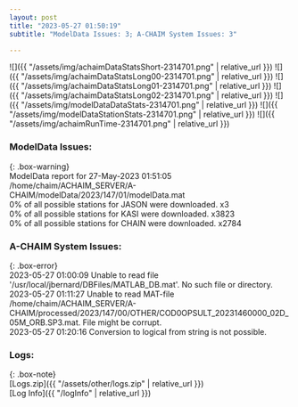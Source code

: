```yaml
---
layout: post
title: "2023-05-27 01:50:19"
subtitle: "ModelData Issues: 3; A-CHAIM System Issues: 3"

---
```


![]({{ "/assets/img/achaimDataStatsShort-2314701.png" | relative_url }})
![]({{ "/assets/img/achaimDataStatsLong00-2314701.png" | relative_url }})
![]({{ "/assets/img/achaimDataStatsLong01-2314701.png" | relative_url }})
![]({{ "/assets/img/achaimDataStatsLong02-2314701.png" | relative_url }})
![]({{ "/assets/img/modelDataDataStats-2314701.png" | relative_url }})
![]({{ "/assets/img/modelDataStationStats-2314701.png" | relative_url }})
![]({{ "/assets/img/achaimRunTime-2314701.png" | relative_url }})


### ModelData Issues:  
  
{: .box-warning}  
 ModelData report for 27-May-2023 01:51:05   
 /home/chaim/ACHAIM_SERVER/A-CHAIM/modelData/2023/147/01/modelData.mat   
 0% of all possible stations for JASON were downloaded. x3   
 0% of all possible stations for KASI were downloaded. x3823   
 0% of all possible stations for CHAIN were downloaded. x2784   
  
### A-CHAIM System Issues:  
  
{: .box-error}  
2023-05-27 01:00:09 Unable to read file '/usr/local/jbernard/DBFiles/MATLAB_DB.mat'. No such file or directory.  
2023-05-27 01:11:27 Unable to read MAT-file /home/chaim/ACHAIM_SERVER/A-CHAIM/processed/2023/147/00/OTHER/COD0OPSULT_20231460000_02D_05M_ORB.SP3.mat. File might be corrupt.  
2023-05-27 01:20:16 Conversion to logical from string is not possible.  

### Logs:  
  
{: .box-note}  
[Logs.zip]({{ "/assets/other/logs.zip" | relative_url }})  
[Log Info]({{ "/logInfo" | relative_url }})  
